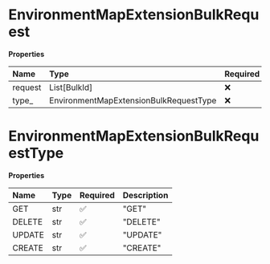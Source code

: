 # EnvironmentMapExtensionBulkRequest

**Properties**

| Name    | Type                                   | Required | Description |
| :------ | :------------------------------------- | :------- | :---------- |
| request | List[BulkId]                           | ❌       |             |
| type\_  | EnvironmentMapExtensionBulkRequestType | ❌       |             |

# EnvironmentMapExtensionBulkRequestType

**Properties**

| Name   | Type | Required | Description |
| :----- | :--- | :------- | :---------- |
| GET    | str  | ✅       | "GET"       |
| DELETE | str  | ✅       | "DELETE"    |
| UPDATE | str  | ✅       | "UPDATE"    |
| CREATE | str  | ✅       | "CREATE"    |

